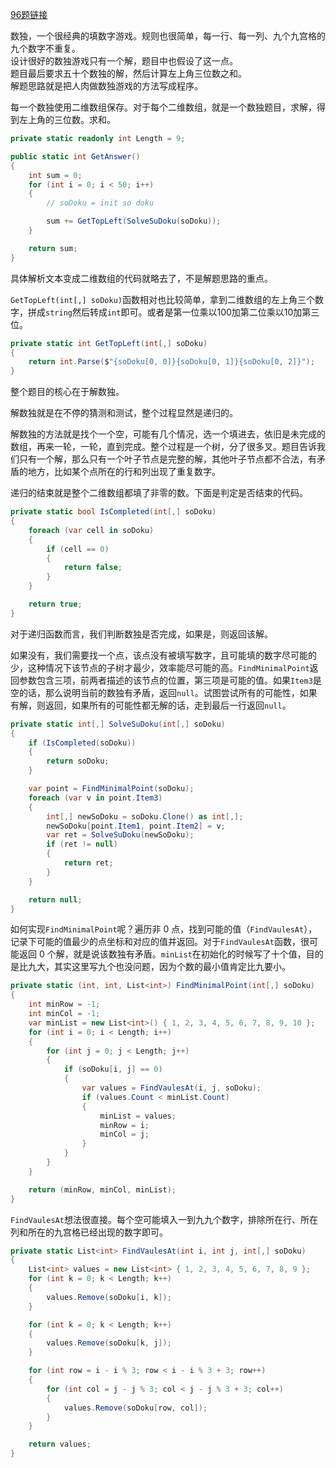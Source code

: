 [96题链接](https://projecteuler.net/problem=96 "Problem 96 - Project Euler")

数独，一个很经典的填数字游戏。规则也很简单，每一行、每一列、九个九宫格的九个数字不重复。  
设计很好的数独游戏只有一个解，题目中也假设了这一点。  
题目最后要求五十个数独的解，然后计算左上角三位数之和。  
解题思路就是把人肉做数独游戏的方法写成程序。

每一个数独使用二维数组保存。对于每个二维数组，就是一个数独题目，求解，得到左上角的三位数。求和。
``` csharp
private static readonly int Length = 9;

public static int GetAnswer()
{
    int sum = 0;
    for (int i = 0; i < 50; i++)
    {
        // soDoku = init so doku

        sum += GetTopLeft(SolveSuDoku(soDoku));
    }

    return sum;
}
```

具体解析文本变成二维数组的代码就略去了，不是解题思路的重点。

`GetTopLeft(int[,] soDoku)`函数相对也比较简单，拿到二维数组的左上角三个数字，拼成`string`然后转成`int`即可。或者是第一位乘以100加第二位乘以10加第三位。
``` csharp
private static int GetTopLeft(int[,] soDoku)
{
    return int.Parse($"{soDoku[0, 0]}{soDoku[0, 1]}{soDoku[0, 2]}");
}
```

整个题目的核心在于解数独。

解数独就是在不停的猜测和测试，整个过程显然是递归的。

解数独的方法就是找个一个空，可能有几个情况，选一个填进去，依旧是未完成的数组，再来一轮，一轮，直到完成。整个过程是一个树，分了很多叉。题目告诉我们只有一个解，那么只有一个叶子节点是完整的解，其他叶子节点都不合法，有矛盾的地方，比如某个点所在的行和列出现了重复数字。

递归的结束就是整个二维数组都填了非零的数。下面是判定是否结束的代码。
``` csharp
private static bool IsCompleted(int[,] soDoku)
{
    foreach (var cell in soDoku)
    {
        if (cell == 0)
        {
            return false;
        }
    }

    return true;
}
```

对于递归函数而言，我们判断数独是否完成，如果是，则返回该解。

如果没有，我们需要找一个点，该点没有被填写数字，且可能填的数字尽可能的少，这种情况下该节点的子树才最少，效率能尽可能的高。`FindMinimalPoint`返回参数包含三项，前两者描述的该节点的位置，第三项是可能的值。如果`Item3`是空的话，那么说明当前的数独有矛盾，返回`null`。试图尝试所有的可能性，如果有解，则返回，如果所有的可能性都无解的话，走到最后一行返回`null`。
``` csharp
private static int[,] SolveSuDoku(int[,] soDoku)
{
    if (IsCompleted(soDoku))
    {
        return soDoku;
    }

    var point = FindMinimalPoint(soDoku);
    foreach (var v in point.Item3)
    {
        int[,] newSoDoku = soDoku.Clone() as int[,];
        newSoDoku[point.Item1, point.Item2] = v;
        var ret = SolveSuDoku(newSoDoku);
        if (ret != null)
        {
            return ret;
        }
    }

    return null;
}
```

如何实现`FindMinimalPoint`呢？遍历非 0 点，找到可能的值（`FindVaulesAt`），记录下可能的值最少的点坐标和对应的值并返回。对于`FindVaulesAt`函数，很可能返回 0 个解，就是说该数独有矛盾。`minList`在初始化的时候写了十个值，目的是比九大，其实这里写九个也没问题，因为个数的最小值肯定比九要小。
``` csharp
private static (int, int, List<int>) FindMinimalPoint(int[,] soDoku)
{
    int minRow = -1;
    int minCol = -1;
    var minList = new List<int>() { 1, 2, 3, 4, 5, 6, 7, 8, 9, 10 };
    for (int i = 0; i < Length; i++)
    {
        for (int j = 0; j < Length; j++)
        {
            if (soDoku[i, j] == 0)
            {
                var values = FindVaulesAt(i, j, soDoku);
                if (values.Count < minList.Count)
                {
                    minList = values;
                    minRow = i;
                    minCol = j;
                }
            }
        }
    }

    return (minRow, minCol, minList);
}
```

`FindVaulesAt`想法很直接。每个空可能填入一到九九个数字，排除所在行、所在列和所在的九宫格已经出现的数字即可。
``` csharp
private static List<int> FindVaulesAt(int i, int j, int[,] soDoku)
{
    List<int> values = new List<int> { 1, 2, 3, 4, 5, 6, 7, 8, 9 };
    for (int k = 0; k < Length; k++)
    {
        values.Remove(soDoku[i, k]);
    }

    for (int k = 0; k < Length; k++)
    {
        values.Remove(soDoku[k, j]);
    }

    for (int row = i - i % 3; row < i - i % 3 + 3; row++)
    {
        for (int col = j - j % 3; col < j - j % 3 + 3; col++)
        {
            values.Remove(soDoku[row, col]);
        }
    }

    return values;
}
```
